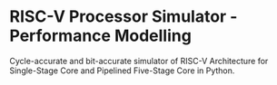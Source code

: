 # RISC-V Processor Simulator - Performance Modelling

Cycle-accurate and bit-accurate simulator of RISC-V Architecture for Single-Stage Core and Pipelined Five-Stage Core in Python.